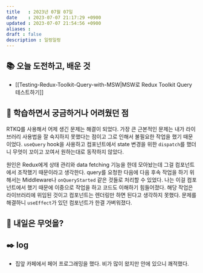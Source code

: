 ```yaml
---
title   : 2023년 07월 07일 
date    : 2023-07-07 21:17:29 +0900
updated : 2023-07-07 21:54:56 +0900
aliases : 
draft : false
description : 일렁일렁
---
```


## 📚 오늘 도전하고, 배운 것

- [[Testing-Redux-Toolkit-Query-with-MSW|MSW로 Redux Toolkit Query 테스트하기]]

## 🤔 학습하면서 궁금하거나 어려웠던 점

RTKQ를 사용해서 어제 생긴 문제는 해결이 되었다. 가장 큰 근본적인 문제는 내가 라이브러리 사용법을 잘 숙지하지 못했다는 점이고 그로 인해서 불필요한 작업을 했기 때문이었다. `useQuery` hook을 사용하고 컴포넌트에서 state 변경을 위한  `dispatch`를 했더니 무엇이 꼬이고 꼬여서 원하는대로 동작하지 않았다.  

원인은 Redux에게 상태  관리와 data fetching 기능을 한데 모아놨는데 그걸 컴포넌트에서 조작했기 때문이라고 생각한다. query를 요청한 다음에 다음 후속 작업을 하기 위해서는 Middleware나 `onQueryStarted` 같은 것들로 처리할 수 있었다. 나는 이걸 컴포넌트에서 했기 때문에 이중으로 작업을 하고 코드도 이해하기 힘들어졌다. 해당 작업은 라이브러리에 위임된 것이고 컴포넌트는 렌더링만 하면 된다고 생각하지 못했다. 문제를 해결하니 `useEffect`가 있던 컴포넌트가 한결 가벼워졌다.

## 🌅 내일은 무엇을?

## ✒️ log
- 집앞 카페에서 페어 프로그래밍을 했다. 비가 많이 왔지만 안에 있으니 쾌적했다. 

